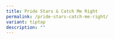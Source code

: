 ```yaml
---
title: Pride Stars & Catch Me Right
permalink: /pride-stars-catch-me-right/
variant: tiptap
description: ""
---
```

